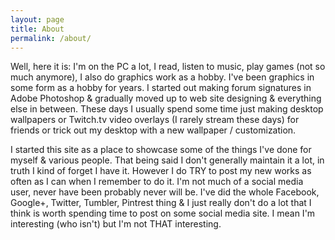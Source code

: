 ```yaml
---
layout: page
title: About
permalink: /about/
---
```


Well, here it is: I'm on the PC a lot, I read, listen to music, play games (not so much anymore), I also do graphics work as a hobby. I've been graphics in some form as a hobby for years. I started out making forum signatures in Adobe Photoshop & gradually moved up to web site designing & everything else in between. These days I usually spend some time just making desktop wallpapers or Twitch.tv video overlays (I rarely stream these days) for friends or trick out my desktop with a new wallpaper / customization.  

I started this site as a place to showcase some of the things I've done for myself & various people. That being said I don't generally maintain it a lot, in truth I kind of forget I have it. However I do TRY to post my new works as often as I can when I remember to do it. I'm not much of a social media user, never have been probably never will be. I've did the whole Facebook, Google+, Twitter, Tumbler, Pintrest thing & I just really don't do a lot that I think is worth spending time to post on some social media site. I mean I'm interesting (who isn't) but I'm not THAT interesting.